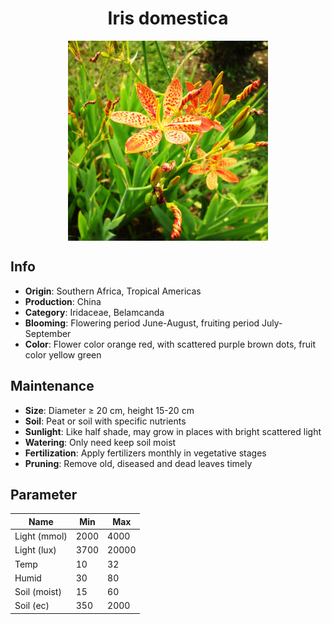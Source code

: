 <h1 align='center'>Iris domestica</h1>
<p align="center">
    <img 
        align='center'
        width='320'
        src="../images/iris domestica.png" 
        alt='Iris domestica' />
</p>

## Info

 - **Origin**: Southern Africa, Tropical Americas
 - **Production**: China
 - **Category**: Iridaceae, Belamcanda
 - **Blooming**: Flowering period June-August, fruiting period July-September
 - **Color**: Flower color orange red, with scattered purple brown dots, fruit color yellow green

## Maintenance

 - **Size**: Diameter ≥ 20 cm, height 15-20 cm
 - **Soil**: Peat or soil with specific nutrients
 - **Sunlight**: Like half shade, may grow in places with bright scattered light
 - **Watering**: Only need keep soil moist
 - **Fertilization**: Apply fertilizers monthly in vegetative stages
 - **Pruning**: Remove old, diseased and dead leaves timely

## Parameter

| Name         | Min  | Max   |
|--------------|------|-------|
| Light (mmol) | 2000 | 4000  |
| Light (lux)  | 3700 | 20000 |
| Temp         | 10    | 32    |
| Humid        | 30   | 80    |
| Soil (moist) | 15   | 60    |
| Soil (ec)    | 350  | 2000  |